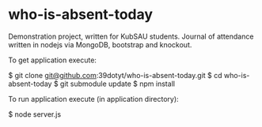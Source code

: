who-is-absent-today
===================

Demonstration project, written for KubSAU students. Journal of attendance written in nodejs via MongoDB, bootstrap and knockout.

To get application execute:

$ git clone git@github.com:39dotyt/who-is-absent-today.git
$ cd who-is-absent-today
$ git submodule update
$ npm install

To run application execute (in application directory):

$ node server.js